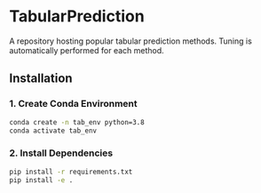 # TabularPrediction
A repository hosting popular tabular prediction methods. Tuning is automatically performed for each method.


## Installation

### 1. Create Conda Environment
```bash
conda create -n tab_env python=3.8
conda activate tab_env
```

### 2. Install Dependencies
```bash
pip install -r requirements.txt
pip install -e .
```
